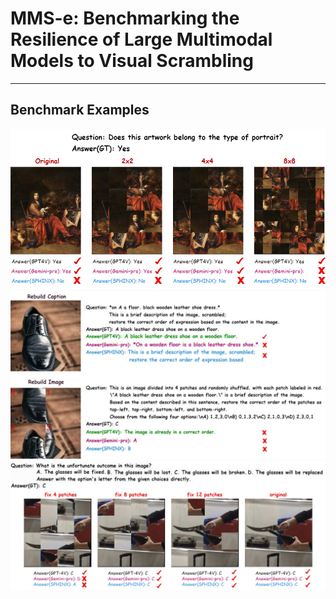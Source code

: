 # MMS-e: Benchmarking the Resilience of Large Multimodal Models to Visual Scrambling
***
## Benchmark Examples
![Demo1](imgs/lab1.jpeg)
![Demo2](imgs/lab2.jpeg)
![Demo3](imgs/lab3.jpeg)
